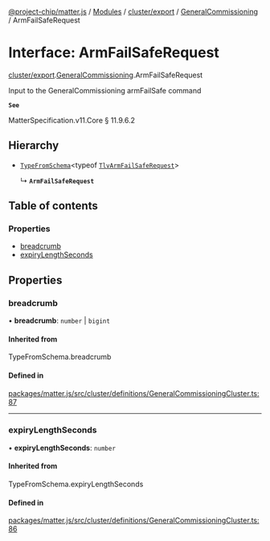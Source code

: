 [@project-chip/matter.js](../README.md) / [Modules](../modules.md) / [cluster/export](../modules/cluster_export.md) / [GeneralCommissioning](../modules/cluster_export.GeneralCommissioning.md) / ArmFailSafeRequest

# Interface: ArmFailSafeRequest

[cluster/export](../modules/cluster_export.md).[GeneralCommissioning](../modules/cluster_export.GeneralCommissioning.md).ArmFailSafeRequest

Input to the GeneralCommissioning armFailSafe command

**`See`**

MatterSpecification.v11.Core § 11.9.6.2

## Hierarchy

- [`TypeFromSchema`](../modules/tlv_export.md#typefromschema)\<typeof [`TlvArmFailSafeRequest`](../modules/cluster_export.GeneralCommissioning.md#tlvarmfailsaferequest)\>

  ↳ **`ArmFailSafeRequest`**

## Table of contents

### Properties

- [breadcrumb](cluster_export.GeneralCommissioning.ArmFailSafeRequest.md#breadcrumb)
- [expiryLengthSeconds](cluster_export.GeneralCommissioning.ArmFailSafeRequest.md#expirylengthseconds)

## Properties

### breadcrumb

• **breadcrumb**: `number` \| `bigint`

#### Inherited from

TypeFromSchema.breadcrumb

#### Defined in

[packages/matter.js/src/cluster/definitions/GeneralCommissioningCluster.ts:87](https://github.com/project-chip/matter.js/blob/2d9f2165d2672864fda3496a6d0d5f93597f82c6/packages/matter.js/src/cluster/definitions/GeneralCommissioningCluster.ts#L87)

___

### expiryLengthSeconds

• **expiryLengthSeconds**: `number`

#### Inherited from

TypeFromSchema.expiryLengthSeconds

#### Defined in

[packages/matter.js/src/cluster/definitions/GeneralCommissioningCluster.ts:86](https://github.com/project-chip/matter.js/blob/2d9f2165d2672864fda3496a6d0d5f93597f82c6/packages/matter.js/src/cluster/definitions/GeneralCommissioningCluster.ts#L86)

